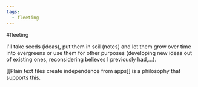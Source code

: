 ```yaml
---
tags:
  - fleeting
---
```

#fleeting 

I'll take seeds (ideas), put them in soil (notes) and let them grow over time into evergreens or use them for other purposes (developing new ideas out of existing ones, reconsidering believes I previously had,...).

[[Plain text files create independence from apps]] is a philosophy that supports this.